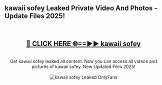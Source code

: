 <h2>kawaii sofey Leaked Private Video And Photos - Update Files 2025!</h2>
<br>
<div align="center">
<h2><a href="https://linkcuts.com/hfmhzwbr" rel="nofollow">🔴 CLICK HERE 🌐==►► kawaii sofey</a></h2>
<br>
Get kawaii sofey leaked all content. Now you can access all videos and pictures of kawaii sofey. New Updated Files 2025!
<br>
<br>
<a href="https://linkcuts.com/hfmhzwbr" rel="nofollow" data-target="animated-image.originalLink"><img src="https://i.ibb.co.com/WyWwxjT/player-gif2.gif" alt="kawaii sofey Leaked OnlyFans" style="max-width: 100%; display: inline-block;" data-target="animated-image.originalImage"></a>
</div>
<br>